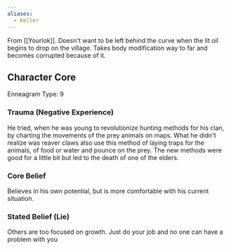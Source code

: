 ```yaml
---
aliases:
  - Keller
---
```

From [[Yourlok]]. Doesn't want to be left behind the curve when the lit oil begins to drop on the village. Takes body modification way to far and becomes corrupted because of it.
## Character Core
Enneagram Type: 9
### Trauma (Negative Experience)
He tried, when he was young to revolutionize hunting methods for his clan, by charting the movements of the prey animals on maps. What he didn't realize was reaver claws also use this method of laying traps for the animals, of food or water and pounce on the prey. The new methods were good for a little bit but led to the death of one of the elders.
### Core Belief
Believes in his own potential, but is more comfortable with his current situation.
### Stated Belief (Lie)
Others are too focused on growth. Just do your job and no one can have a problem with you